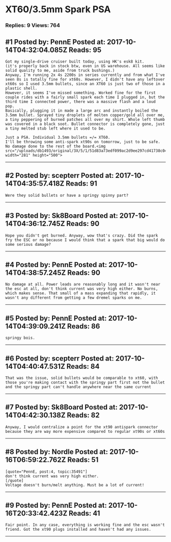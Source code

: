 # XT60/3.5mm Spark PSA

### Replies: 9 Views: 764

## \#1 Posted by: PennE Posted at: 2017-10-14T04:32:04.085Z Reads: 95

```
Got my single-drive cruiser built today, using HK's esk8 kit.
(it's properly back in stock btw, even in US warehouse. All seems like solid quality to me, aside from truck bushings.)
Anyway, I'm running 2x 4s 2200s in series currently and from what I've seen 8s is totally fine for xt60s. However, I didn't have any leftover xt60s so I used 3.5mm bullets, since an XT60 is just two of those in a plastic shell.
However, it seems I've missed something. Worked fine for the first couple rides with a fairly small spark each time I plugged in, but the third time I connected power, there was a massive flash and a loud pop.
Basically, plugging it in made a large arc and instantly boiled the 3.5mm bullet. Sprayed tiny droplets of molten copper/gold all over me, a tiny peppering of burned patches all over my shirt. Whole left thumb was covered in a black soot. Bullet connector is completely gone, just a tiny melted stub left where it used to be.

Just a PSA. Individual 3.5mm bullets =/= XT60.
I'll be throwing some anti-spark xt90s on tomorrow, just to be safe. No damage done to the rest of the board.<img src="/uploads/db1493/original/3X/5/1/51d83a73edf099ac2d9ee297cd41738c04a1e288.jpg" width="281" height="500">
```

---
## \#2 Posted by: scepterr Posted at: 2017-10-14T04:35:57.418Z Reads: 91

```
Were they solid bullets or have a springy spinny part?
```

---
## \#3 Posted by: Sk8Board Posted at: 2017-10-14T04:36:12.745Z Reads: 90

```
Hope you didn't get burned. Anyway, wow that's crazy. Did the spark fry the ESC or no because I would think that a spark that big would do some serious damage?
```

---
## \#4 Posted by: PennE Posted at: 2017-10-14T04:38:57.245Z Reads: 90

```
No damage at all. Power leads are reasonably long and it wasn't near the esc at all, don't think current was very high either. No burns, which makes sense. That small of a mass expanding that rapidly, it wasn't any different from getting a few dremel sparks on me.
```

---
## \#5 Posted by: PennE Posted at: 2017-10-14T04:39:09.241Z Reads: 86

```
springy bois.
```

---
## \#6 Posted by: scepterr Posted at: 2017-10-14T04:40:47.531Z Reads: 84

```
That was the issue, solid bullets would be comparable to xt60, with those you're making contact with the springy part first not the bullet and the springy part can't handle anywhere near the same current
```

---
## \#7 Posted by: Sk8Board Posted at: 2017-10-14T04:42:30.138Z Reads: 82

```
Anyway, I would centralize a point for the xt90 antispark connector because they are way more expensive compared to regular xt90s or xt60s
```

---
## \#8 Posted by: Nordle Posted at: 2017-10-16T06:59:22.762Z Reads: 51

```
[quote="PennE, post:4, topic:35491"]
don't think current was very high either.
[/quote]
Voltage doesn't burn/melt anything. Must be a lot of current!
```

---
## \#9 Posted by: PennE Posted at: 2017-10-16T20:33:42.423Z Reads: 41

```
Fair point. In any case, everything is working fine and the esc wasn't friend. Got the xt90 plugs installed and haven't had any issues.
```

---
